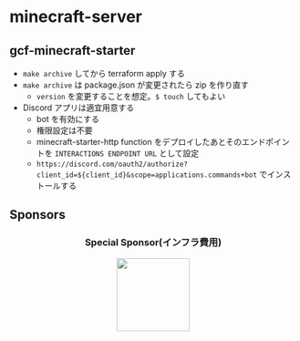# minecraft-server

## gcf-minecraft-starter
- `make archive` してから terraform apply する
- `make archive` は package.json が変更されたら zip を作り直す
    * `version` を変更することを想定。`$ touch` してもよい
- Discord アプリは適宜用意する
    * bot を有効にする
    * 権限設定は不要
    * minecraft-starter-http function をデプロイしたあとそのエンドポイントを `INTERACTIONS ENDPOINT URL` として設定
    * `https://discord.com/oauth2/authorize?client_id=${client_id}&scope=applications.commands+bot` でインストールする

## Sponsors

<h3 align="center">Special Sponsor(インフラ費用)</h3>
<p align="center">
  <a href="https://github.com/uneco" target="_blank">
    <img width="128px"  src="https://github.com/uneco.png">
  </a>
</p>

